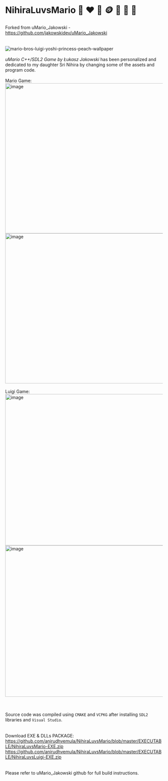 # NihiraLuvsMario :girl: :heart: :mushroom: 🪙 :star2: :triangular_flag_on_post: :european_castle: 
Forked from uMario_Jakowski - https://github.com/jakowskidev/uMario_Jakowski
<br><br><br>
![mario-bros-luigi-yoshi-princess-peach-wallpaper](https://github.com/user-attachments/assets/8de7d595-9877-442d-bf90-2fd6f47afbb7)
<br><br>
*uMario C++/SDL2 Game by Łukasz Jakowski* has been personalized and dedicated to my daughter Sri Nihira by changing some of the assets and program code.
<br><br>Mario Game:
<br><img width="800" height="480" alt="image" src="https://github.com/user-attachments/assets/64332ef3-e19d-497a-8896-3cbb9f9b4cbd" />
<br><img width="800" height="480" alt="image" src="https://github.com/user-attachments/assets/3c3f8121-85c1-446a-9dcc-d752598d7bfa" />
<br><br>Luigi Game:
<br><img width="805" height="484" alt="image" src="https://github.com/user-attachments/assets/40292a87-bdf7-4287-8cf0-abbab3858895" />
<br><img width="807" height="484" alt="image" src="https://github.com/user-attachments/assets/5cd05eb8-6d74-4027-bf7b-4db477da0bea" />

<br><br>Source code was compiled using `CMAKE` and `VCPKG` after installing `SDL2` libraries and `Visual Studio`.<br><br><br>
Download EXE & DLLs PACKAGE:
https://github.com/anirudhvemula/NihiraLuvsMario/blob/master/EXECUTABLE/NihiraLuvsMario-EXE.zip
https://github.com/anirudhvemula/NihiraLuvsMario/blob/master/EXECUTABLE/NihiraLuvsLuigi-EXE.zip
<br><br><br>Please refer to uMario_Jakowski github for full build instructions.
